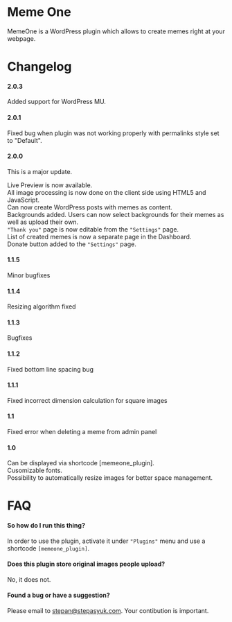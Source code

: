 Meme One
====

MemeOne is a WordPress plugin which allows to create memes right at your webpage.


Changelog
====
#### 2.0.3

Added support for WordPress MU.

#### 2.0.1

Fixed bug when plugin was not working properly with permalinks style set to "Default".

#### 2.0.0

This is a major update.  
  
Live Preview is now available.  
All image processing is now done on the client side using HTML5 and JavaScript.  
Can now create WordPress posts with memes as content.  
Backgrounds added. Users can now select backgrounds for their memes as well as upload their own.  
`"Thank you"` page is now editable from the `"Settings"` page.  
List of created memes is now a separate page in the Dashboard.  
Donate button added to the `"Settings"` page.  

#### 1.1.5

Minor bugfixes

#### 1.1.4

Resizing algorithm fixed

#### 1.1.3

Bugfixes

#### 1.1.2

Fixed bottom line spacing bug

#### 1.1.1

Fixed incorrect dimension calculation for square images

#### 1.1

Fixed error when deleting a meme from admin panel

#### 1.0

Can be displayed via shortcode [memeone_plugin].  
Cusomizable fonts.  
Possibility to automatically resize images for better space management.


FAQ
====

#### So how do I run this thing?

In order to use the plugin, activate it under `"Plugins"` menu and use a shortcode `[memeone_plugin]`.


#### Does this plugin store original images people upload?

No, it does not.


#### Found a bug or have a suggestion?

Please email to stepan@stepasyuk.com. Your contibution is important.